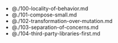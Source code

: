 - @./100-locality-of-behavior.md
- @./101-compose-small.md
- @./102-transformation-over-mutation.md
- @./103-separation-of-concerns.md
- @./104-third-party-libraries-first.md